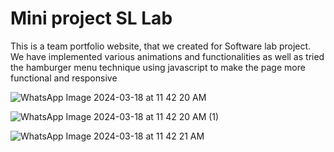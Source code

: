 # Mini project SL Lab
This is a team portfolio website, that we created for Software lab project.
We have implemented various animations and functionalities as well as tried the hamburger menu technique using javascript to make the page more functional and responsive

![WhatsApp Image 2024-03-18 at 11 42 20 AM](https://github.com/Iamsamiksha/mini-project-sllab/assets/142529986/3dc2730a-46cb-493a-b671-c706f3dd89e7)

![WhatsApp Image 2024-03-18 at 11 42 20 AM (1)](https://github.com/Iamsamiksha/mini-project-sllab/assets/142529986/e2f2cb88-f0e5-45a1-8e52-f2ce2dc72844)

![WhatsApp Image 2024-03-18 at 11 42 21 AM](https://github.com/Iamsamiksha/mini-project-sllab/assets/142529986/521ff455-d198-4d62-8af1-f791511ae5f8)

